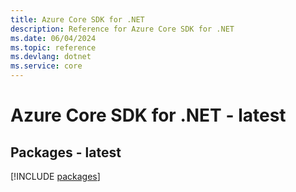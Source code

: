 ```yaml
---
title: Azure Core SDK for .NET
description: Reference for Azure Core SDK for .NET
ms.date: 06/04/2024
ms.topic: reference
ms.devlang: dotnet
ms.service: core
---
```

# Azure Core SDK for .NET - latest
## Packages - latest
[!INCLUDE [packages](core-index.md)]
